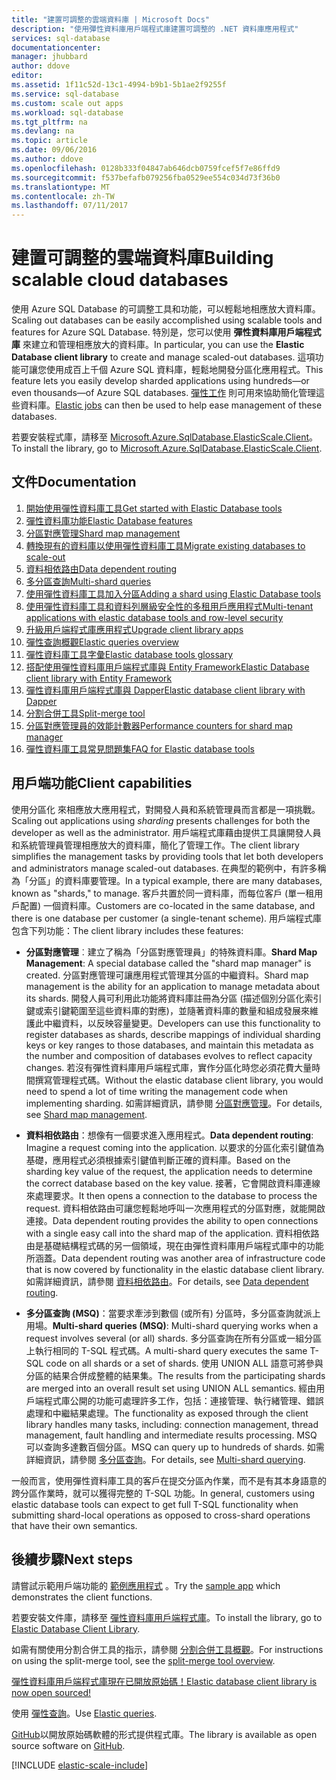 ```yaml
---
title: "建置可調整的雲端資料庫 | Microsoft Docs"
description: "使用彈性資料庫用戶端程式庫建置可調整的 .NET 資料庫應用程式"
services: sql-database
documentationcenter: 
manager: jhubbard
author: ddove
editor: 
ms.assetid: 1f11c52d-13c1-4994-b9b1-5b1ae2f9255f
ms.service: sql-database
ms.custom: scale out apps
ms.workload: sql-database
ms.tgt_pltfrm: na
ms.devlang: na
ms.topic: article
ms.date: 09/06/2016
ms.author: ddove
ms.openlocfilehash: 0128b333f04847ab646dcb0759fcef5f7e86ffd9
ms.sourcegitcommit: f537befafb079256fba0529ee554c034d73f36b0
ms.translationtype: MT
ms.contentlocale: zh-TW
ms.lasthandoff: 07/11/2017
---
```

# <a name="building-scalable-cloud-databases"></a><span data-ttu-id="ee7ee-103">建置可調整的雲端資料庫</span><span class="sxs-lookup"><span data-stu-id="ee7ee-103">Building scalable cloud databases</span></span>
<span data-ttu-id="ee7ee-104">使用 Azure SQL Database 的可調整工具和功能，可以輕鬆地相應放大資料庫。</span><span class="sxs-lookup"><span data-stu-id="ee7ee-104">Scaling out databases can be easily accomplished using scalable tools and features for Azure SQL Database.</span></span> <span data-ttu-id="ee7ee-105">特別是，您可以使用 **彈性資料庫用戶端程式庫** 來建立和管理相應放大的資料庫。</span><span class="sxs-lookup"><span data-stu-id="ee7ee-105">In particular, you can use the **Elastic Database client library** to create and manage scaled-out databases.</span></span> <span data-ttu-id="ee7ee-106">這項功能可讓您使用成百上千個 Azure SQL 資料庫，輕鬆地開發分區化應用程式。</span><span class="sxs-lookup"><span data-stu-id="ee7ee-106">This feature lets you easily develop sharded applications using hundreds—or even thousands—of Azure SQL databases.</span></span> <span data-ttu-id="ee7ee-107">[彈性工作](sql-database-elastic-jobs-powershell.md) 則可用來協助簡化管理這些資料庫。</span><span class="sxs-lookup"><span data-stu-id="ee7ee-107">[Elastic jobs](sql-database-elastic-jobs-powershell.md) can then be used to help ease management of these databases.</span></span>

<span data-ttu-id="ee7ee-108">若要安裝程式庫，請移至 [Microsoft.Azure.SqlDatabase.ElasticScale.Client](https://www.nuget.org/packages/Microsoft.Azure.SqlDatabase.ElasticScale.Client/)。</span><span class="sxs-lookup"><span data-stu-id="ee7ee-108">To install the library, go to [Microsoft.Azure.SqlDatabase.ElasticScale.Client](https://www.nuget.org/packages/Microsoft.Azure.SqlDatabase.ElasticScale.Client/).</span></span> 

## <a name="documentation"></a><span data-ttu-id="ee7ee-109">文件</span><span class="sxs-lookup"><span data-stu-id="ee7ee-109">Documentation</span></span>
1. [<span data-ttu-id="ee7ee-110">開始使用彈性資料庫工具</span><span class="sxs-lookup"><span data-stu-id="ee7ee-110">Get started with Elastic Database tools</span></span>](sql-database-elastic-scale-get-started.md)
2. [<span data-ttu-id="ee7ee-111">彈性資料庫功能</span><span class="sxs-lookup"><span data-stu-id="ee7ee-111">Elastic Database features</span></span>](sql-database-elastic-scale-introduction.md)
3. [<span data-ttu-id="ee7ee-112">分區對應管理</span><span class="sxs-lookup"><span data-stu-id="ee7ee-112">Shard map management</span></span>](sql-database-elastic-scale-shard-map-management.md)
4. [<span data-ttu-id="ee7ee-113">轉換現有的資料庫以使用彈性資料庫工具</span><span class="sxs-lookup"><span data-stu-id="ee7ee-113">Migrate existing databases to scale-out</span></span>](sql-database-elastic-convert-to-use-elastic-tools.md)
5. [<span data-ttu-id="ee7ee-114">資料相依路由</span><span class="sxs-lookup"><span data-stu-id="ee7ee-114">Data dependent routing</span></span>](sql-database-elastic-scale-data-dependent-routing.md)
6. [<span data-ttu-id="ee7ee-115">多分區查詢</span><span class="sxs-lookup"><span data-stu-id="ee7ee-115">Multi-shard queries</span></span>](sql-database-elastic-scale-multishard-querying.md)
7. [<span data-ttu-id="ee7ee-116">使用彈性資料庫工具加入分區</span><span class="sxs-lookup"><span data-stu-id="ee7ee-116">Adding a shard using Elastic Database tools</span></span>](sql-database-elastic-scale-add-a-shard.md)
8. [<span data-ttu-id="ee7ee-117">使用彈性資料庫工具和資料列層級安全性的多租用戶應用程式</span><span class="sxs-lookup"><span data-stu-id="ee7ee-117">Multi-tenant applications with elastic database tools and row-level security</span></span>](sql-database-elastic-tools-multi-tenant-row-level-security.md)
9. [<span data-ttu-id="ee7ee-118">升級用戶端程式庫應用程式</span><span class="sxs-lookup"><span data-stu-id="ee7ee-118">Upgrade client library apps</span></span>](sql-database-elastic-scale-upgrade-client-library.md) 
10. [<span data-ttu-id="ee7ee-119">彈性查詢概觀</span><span class="sxs-lookup"><span data-stu-id="ee7ee-119">Elastic queries overview</span></span>](sql-database-elastic-query-overview.md)
11. [<span data-ttu-id="ee7ee-120">彈性資料庫工具字彙</span><span class="sxs-lookup"><span data-stu-id="ee7ee-120">Elastic database tools glossary</span></span>](sql-database-elastic-scale-glossary.md)
12. [<span data-ttu-id="ee7ee-121">搭配使用彈性資料庫用戶端程式庫與 Entity Framework</span><span class="sxs-lookup"><span data-stu-id="ee7ee-121">Elastic Database client library with Entity Framework</span></span>](sql-database-elastic-scale-use-entity-framework-applications-visual-studio.md)
13. [<span data-ttu-id="ee7ee-122">彈性資料庫用戶端程式庫與 Dapper</span><span class="sxs-lookup"><span data-stu-id="ee7ee-122">Elastic database client library with Dapper</span></span>](sql-database-elastic-scale-working-with-dapper.md)
14. [<span data-ttu-id="ee7ee-123">分割合併工具</span><span class="sxs-lookup"><span data-stu-id="ee7ee-123">Split-merge tool</span></span>](sql-database-elastic-scale-overview-split-and-merge.md)
15. [<span data-ttu-id="ee7ee-124">分區對應管理員的效能計數器</span><span class="sxs-lookup"><span data-stu-id="ee7ee-124">Performance counters for shard map manager</span></span>](sql-database-elastic-database-client-library.md) 
16. [<span data-ttu-id="ee7ee-125">彈性資料庫工具常見問題集</span><span class="sxs-lookup"><span data-stu-id="ee7ee-125">FAQ for Elastic database tools</span></span>](sql-database-elastic-scale-faq.md)

## <a name="client-capabilities"></a><span data-ttu-id="ee7ee-126">用戶端功能</span><span class="sxs-lookup"><span data-stu-id="ee7ee-126">Client capabilities</span></span>
<span data-ttu-id="ee7ee-127">使用分區化  來相應放大應用程式，對開發人員和系統管理員而言都是一項挑戰。</span><span class="sxs-lookup"><span data-stu-id="ee7ee-127">Scaling out applications using *sharding* presents challenges for both the developer as well as the administrator.</span></span> <span data-ttu-id="ee7ee-128">用戶端程式庫藉由提供工具讓開發人員和系統管理員管理相應放大的資料庫，簡化了管理工作。</span><span class="sxs-lookup"><span data-stu-id="ee7ee-128">The client library simplifies the management tasks by providing tools that let both developers and administrators manage scaled-out databases.</span></span> <span data-ttu-id="ee7ee-129">在典型的範例中，有許多稱為「分區」的資料庫要管理。</span><span class="sxs-lookup"><span data-stu-id="ee7ee-129">In a typical example, there are many databases, known as "shards," to manage.</span></span> <span data-ttu-id="ee7ee-130">客戶共置於同一資料庫，而每位客戶 (單一租用戶配置) 一個資料庫。</span><span class="sxs-lookup"><span data-stu-id="ee7ee-130">Customers are co-located in the same database, and there is one database per customer (a single-tenant scheme).</span></span> <span data-ttu-id="ee7ee-131">用戶端程式庫包含下列功能：</span><span class="sxs-lookup"><span data-stu-id="ee7ee-131">The client library includes these features:</span></span>

- <span data-ttu-id="ee7ee-132">**分區對應管理**︰建立了稱為「分區對應管理員」的特殊資料庫。</span><span class="sxs-lookup"><span data-stu-id="ee7ee-132">**Shard Map Management**: A special database called the "shard map manager" is created.</span></span> <span data-ttu-id="ee7ee-133">分區對應管理可讓應用程式管理其分區的中繼資料。</span><span class="sxs-lookup"><span data-stu-id="ee7ee-133">Shard map management is the ability for an application to manage metadata about its shards.</span></span> <span data-ttu-id="ee7ee-134">開發人員可利用此功能將資料庫註冊為分區 (描述個別分區化索引鍵或索引鍵範圍至這些資料庫的對應)，並隨著資料庫的數量和組成發展來維護此中繼資料，以反映容量變更。</span><span class="sxs-lookup"><span data-stu-id="ee7ee-134">Developers can use this functionality to register databases as shards, describe mappings of individual sharding keys or key ranges to those databases, and maintain this metadata as the number and composition of databases evolves to reflect capacity changes.</span></span> <span data-ttu-id="ee7ee-135">若沒有彈性資料庫用戶端程式庫，實作分區化時您必須花費大量時間撰寫管理程式碼。</span><span class="sxs-lookup"><span data-stu-id="ee7ee-135">Without the elastic database client library, you would need to spend a lot of time writing the management code when implementing sharding.</span></span> <span data-ttu-id="ee7ee-136">如需詳細資訊，請參閱 [分區對應管理](sql-database-elastic-scale-shard-map-management.md)。</span><span class="sxs-lookup"><span data-stu-id="ee7ee-136">For details, see [Shard map management](sql-database-elastic-scale-shard-map-management.md).</span></span>

- <span data-ttu-id="ee7ee-137">**資料相依路由**：想像有一個要求進入應用程式。</span><span class="sxs-lookup"><span data-stu-id="ee7ee-137">**Data dependent routing**: Imagine a request coming into the application.</span></span> <span data-ttu-id="ee7ee-138">以要求的分區化索引鍵值為基礎，應用程式必須根據索引鍵值判斷正確的資料庫。</span><span class="sxs-lookup"><span data-stu-id="ee7ee-138">Based on the sharding key value of the request, the application needs to determine the correct database based on the key value.</span></span> <span data-ttu-id="ee7ee-139">接著，它會開啟資料庫連線來處理要求。</span><span class="sxs-lookup"><span data-stu-id="ee7ee-139">It then opens a connection to the database to process the request.</span></span> <span data-ttu-id="ee7ee-140">資料相依路由可讓您輕鬆地呼叫一次應用程式的分區對應，就能開啟連接。</span><span class="sxs-lookup"><span data-stu-id="ee7ee-140">Data dependent routing provides the ability to open connections with a single easy call into the shard map of the application.</span></span> <span data-ttu-id="ee7ee-141">資料相依路由是基礎結構程式碼的另一個領域，現在由彈性資料庫用戶端程式庫中的功能所涵蓋。</span><span class="sxs-lookup"><span data-stu-id="ee7ee-141">Data dependent routing was another area of infrastructure code that is now covered by functionality in the elastic database client library.</span></span> <span data-ttu-id="ee7ee-142">如需詳細資訊，請參閱 [資料相依路由](sql-database-elastic-scale-data-dependent-routing.md)。</span><span class="sxs-lookup"><span data-stu-id="ee7ee-142">For details, see [Data dependent routing](sql-database-elastic-scale-data-dependent-routing.md).</span></span>
- <span data-ttu-id="ee7ee-143">**多分區查詢 (MSQ)**：當要求牽涉到數個 (或所有) 分區時，多分區查詢就派上用場。</span><span class="sxs-lookup"><span data-stu-id="ee7ee-143">**Multi-shard queries (MSQ)**: Multi-shard querying works when a request involves several (or all) shards.</span></span> <span data-ttu-id="ee7ee-144">多分區查詢在所有分區或一組分區上執行相同的 T-SQL 程式碼。</span><span class="sxs-lookup"><span data-stu-id="ee7ee-144">A multi-shard query executes the same T-SQL code on all shards or a set of shards.</span></span> <span data-ttu-id="ee7ee-145">使用 UNION ALL 語意可將參與分區的結果合併成整體的結果集。</span><span class="sxs-lookup"><span data-stu-id="ee7ee-145">The results from the participating shards are merged into an overall result set using UNION ALL semantics.</span></span> <span data-ttu-id="ee7ee-146">經由用戶端程式庫公開的功能可處理許多工作，包括：連接管理、執行緒管理、錯誤處理和中繼結果處理。</span><span class="sxs-lookup"><span data-stu-id="ee7ee-146">The functionality as exposed through the client library handles many tasks, including: connection management, thread management, fault handling and intermediate results processing.</span></span> <span data-ttu-id="ee7ee-147">MSQ 可以查詢多達數百個分區。</span><span class="sxs-lookup"><span data-stu-id="ee7ee-147">MSQ can query up to hundreds of shards.</span></span> <span data-ttu-id="ee7ee-148">如需詳細資訊，請參閱 [多分區查詢](sql-database-elastic-scale-multishard-querying.md)。</span><span class="sxs-lookup"><span data-stu-id="ee7ee-148">For details, see [Multi-shard querying](sql-database-elastic-scale-multishard-querying.md).</span></span>

<span data-ttu-id="ee7ee-149">一般而言，使用彈性資料庫工具的客戶在提交分區內作業，而不是有其本身語意的跨分區作業時，就可以獲得完整的 T-SQL 功能。</span><span class="sxs-lookup"><span data-stu-id="ee7ee-149">In general, customers using elastic database tools can expect to get full T-SQL functionality when submitting shard-local operations as opposed to cross-shard operations that have their own semantics.</span></span>

## <a name="next-steps"></a><span data-ttu-id="ee7ee-150">後續步驟</span><span class="sxs-lookup"><span data-stu-id="ee7ee-150">Next steps</span></span>
<span data-ttu-id="ee7ee-151">請嘗試示範用戶端功能的 [範例應用程式](sql-database-elastic-scale-get-started.md) 。</span><span class="sxs-lookup"><span data-stu-id="ee7ee-151">Try the [sample app](sql-database-elastic-scale-get-started.md) which demonstrates the client functions.</span></span> 

<span data-ttu-id="ee7ee-152">若要安裝文件庫，請移至 [彈性資料庫用戶端程式庫](http://www.nuget.org/packages/Microsoft.Azure.SqlDatabase.ElasticScale.Client/)。</span><span class="sxs-lookup"><span data-stu-id="ee7ee-152">To install the library, go to [Elastic Database Client Library](http://www.nuget.org/packages/Microsoft.Azure.SqlDatabase.ElasticScale.Client/).</span></span>

<span data-ttu-id="ee7ee-153">如需有關使用分割合併工具的指示，請參閱 [分割合併工具概觀](sql-database-elastic-scale-overview-split-and-merge.md)。</span><span class="sxs-lookup"><span data-stu-id="ee7ee-153">For instructions on using the split-merge tool, see the [split-merge tool overview](sql-database-elastic-scale-overview-split-and-merge.md).</span></span>

[<span data-ttu-id="ee7ee-154">彈性資料庫用戶端程式庫現在已開放原始碼！</span><span class="sxs-lookup"><span data-stu-id="ee7ee-154">Elastic database client library is now open sourced!</span></span>](https://azure.microsoft.com/blog/elastic-database-client-library-is-now-open-sourced/)

<span data-ttu-id="ee7ee-155">使用 [彈性查詢](sql-database-elastic-query-overview.md)。</span><span class="sxs-lookup"><span data-stu-id="ee7ee-155">Use [Elastic queries](sql-database-elastic-query-overview.md).</span></span>

<span data-ttu-id="ee7ee-156">[GitHub](https://github.com/Azure/elastic-db-tools)以開放原始碼軟體的形式提供程式庫。</span><span class="sxs-lookup"><span data-stu-id="ee7ee-156">The library is available as open source software on [GitHub](https://github.com/Azure/elastic-db-tools).</span></span> 

[!INCLUDE [elastic-scale-include](../../includes/elastic-scale-include.md)]

<!--Anchors-->
<!--Image references-->
[1]:./media/sql-database-elastic-database-client-library/glossary.png

